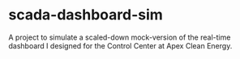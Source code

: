 # scada-dashboard-sim
A project to simulate a scaled-down mock-version of the real-time dashboard I designed for the Control Center at Apex Clean Energy.
